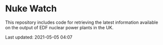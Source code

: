 # Nuke Watch

This repository includes code for retrieving the latest information available on the output of EDF nuclear power plants in the UK.

Last updated: 2021-05-05 04:07